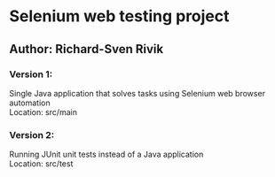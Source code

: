 # Selenium web testing project

## Author: Richard-Sven Rivik

### Version 1:
Single Java application that solves tasks using Selenium web browser automation<br>
Location: src/main
### Version 2:
Running JUnit unit tests instead of a Java application<br> 
Location: src/test
